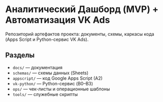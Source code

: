 # Аналитический Дашборд (MVP) + Автоматизация VK Ads

Репозиторий артефактов проекта: документы, схемы, каркасы кода (Apps Script и Python-сервис VK Ads).

## Разделы
- `docs/` — документация
- `schemas/` — схемы данных (Sheets)
- `appscript/` — код Google Apps Script (A2)
- `vk-python/` — Python-сервис (B0–B3)
- `ops/` — чек-листы и операционные шаблоны
- `tools/` — служебные скрипты